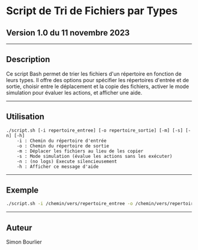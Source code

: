 # Script de Tri de Fichiers par Types

## Version 1.0 du 11 novembre 2023

---

## Description

Ce script Bash permet de trier les fichiers d'un répertoire en fonction de leurs types. Il offre des options pour spécifier les répertoires d'entrée et de sortie, choisir entre le déplacement et la copie des fichiers, activer le mode simulation pour évaluer les actions, et afficher une aide.

---

## Utilisation
```
./script.sh [-i repertoire_entree] [-o repertoire_sortie] [-m] [-s] [-n] [-h]
    -i : Chemin du répertoire d'entrée
    -o : Chemin du répertoire de sortie
    -m : Déplacer les fichiers au lieu de les copier
    -s : Mode simulation (évalue les actions sans les exécuter)
    -n : (no logs) Execute silencieusement
    -h : Afficher ce message d'aide
```
---

## Exemple

```bash
./script.sh -i /chemin/vers/repertoire_entree -o /chemin/vers/repertoire_sortie -m
```

---

## Auteur

Simon Bourlier
